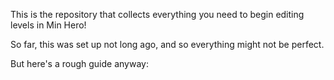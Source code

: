 This is the repository that collects everything you need to begin editing levels in Min Hero!

So far, this was set up not long ago, and so everything might not be perfect.

But here's a rough guide anyway:
